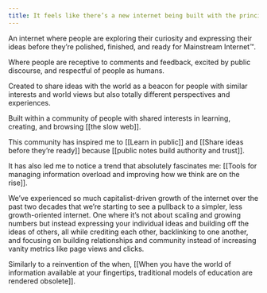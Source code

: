 ```yaml
---
title: It feels like there’s a new internet being built with the principle of the early days—sharing and connecting knowledge—but with the wisdom of today, accumulated over decades of improving technology’s capabilities
---
```

An internet where people are exploring their curiosity and expressing their ideas before they’re polished, finished, and ready for Mainstream Internet™.

Where people are receptive to comments and feedback, excited by public discourse, and respectful of people as humans.

Created to share ideas with the world as a beacon for people with similar interests and world views but also totally different perspectives and experiences.

Built within a community of people with shared interests in learning, creating, and browsing [[the slow web]].

This community has inspired me to [[Learn in public]] and [[Share ideas before they’re ready]] because [[public notes build authority and trust]].

It has also led me to notice a trend that absolutely fascinates me: [[Tools for managing information overload and improving how we think are on the rise]].

We’ve experienced so much capitalist-driven growth of the internet over the past two decades that we’re starting to see a pullback to a simpler, less growth-oriented internet. One where it’s not about scaling and growing numbers but instead expressing your individual ideas and building off the ideas of others, all while crediting each other, backlinking to one another, and focusing on building relationships and community instead of increasing vanity metrics like page views and clicks.

Similarly to a reinvention of the when, [[When you have the world of information available at your fingertips, traditional models of education are rendered obsolete]].